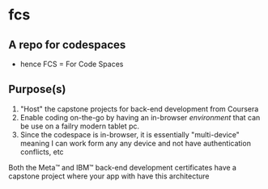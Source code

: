 # fcs
## A repo for codespaces
- hence FCS = For Code Spaces

## Purpose(s)
1. "Host" the capstone projects for back-end development from Coursera
1. Enable coding on-the-go by having an in-browser _environment_ that can be use on a failry modern tablet pc.
1. Since the codespace is in-browser, it is essentially "multi-device" meaning I can work form any any device and not have authentication conflicts, etc


Both the Meta&trade; and IBM&trade; back-end development certificates have a capstone project where your app with have this architecture
